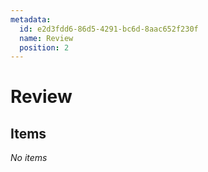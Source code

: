 ```yaml
---
metadata:
  id: e2d3fdd6-86d5-4291-bc6d-8aac652f230f
  name: Review
  position: 2
---
```


# Review

## Items

*No items*